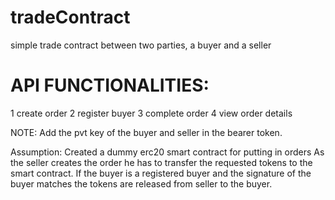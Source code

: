 # tradeContract
simple trade contract between two parties, a buyer and a seller

# API FUNCTIONALITIES:
1 create order
2 register buyer 
3 complete order
4 view order details

NOTE:
Add the pvt key of the buyer and seller in the bearer token.

Assumption: 
Created a dummy erc20 smart contract for putting in orders
As the seller creates the order he has to transfer the requested tokens to the smart contract.
If the buyer is a registered buyer and the signature of the buyer matches the tokens are released from seller to the buyer.
